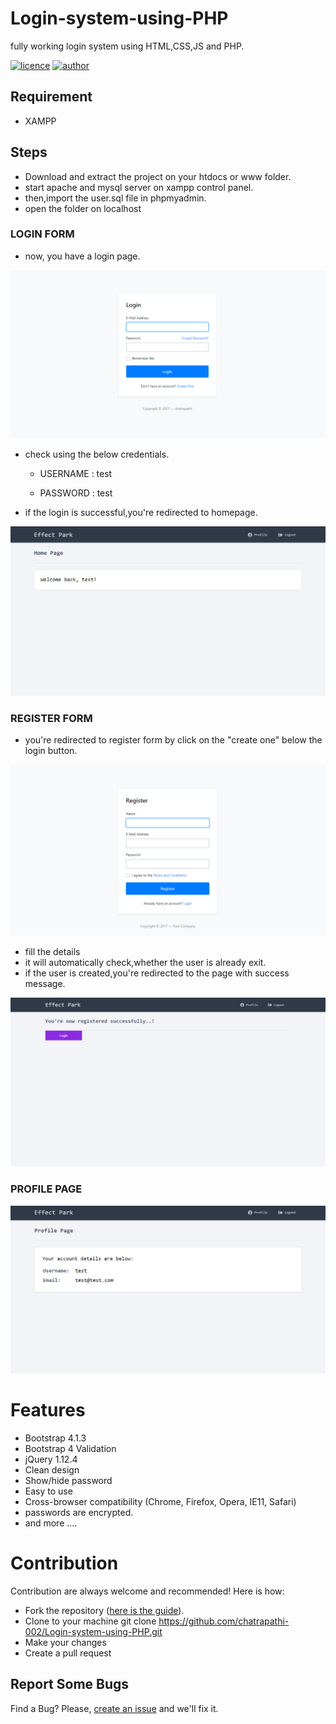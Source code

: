 # Login-system-using-PHP
fully working login system using HTML,CSS,JS and PHP.

[![licence](https://img.shields.io/badge/LICENCE-MIT-blue)](https://github.com/chatrapathi-002/Login-system-using-PHP/blob/main/LICENSE)
[![author](https://img.shields.io/badge/AUTHOR-CHATRAPATHI-red)](https://github.com/chatrapathi-002)

## Requirement

* XAMPP
  
## Steps

* Download and extract the project on your htdocs or www folder.
* start apache and mysql server on xampp control panel.
* then,import the user.sql file in phpmyadmin.
* open the folder on localhost

### LOGIN FORM
* now, you have a login page.
 

![login page](https://github.com/chatrapathi-002/Login-system-using-PHP/blob/main/output%20preview/login%20form.png)

* check using the below credentials.

  * USERNAME : test
  
  * PASSWORD : test
* if the login is successful,you're redirected to homepage.  

![homepage](https://github.com/chatrapathi-002/Login-system-using-PHP/blob/main/output%20preview/successful%20login.png)

### REGISTER FORM
* you're redirected to register form by click on the "create one" below the login button.

![register form](https://github.com/chatrapathi-002/Login-system-using-PHP/blob/main/output%20preview/register%20form.png)

* fill the details
* it will automatically check,whether the user is already exit.
* if the user is created,you're redirected to the page with success message.

![success](https://github.com/chatrapathi-002/Login-system-using-PHP/blob/main/output%20preview/successful%20register.png)

### PROFILE PAGE
![profile](https://github.com/chatrapathi-002/Login-system-using-PHP/blob/main/output%20preview/profile%20page.png)

# Features
- Bootstrap 4.1.3
- Bootstrap 4 Validation
- jQuery 1.12.4
- Clean design
- Show/hide password
- Easy to use
- Cross-browser compatibility (Chrome, Firefox, Opera, IE11, Safari)
- passwords are encrypted.
- and more ....

# Contribution
Contribution are always welcome and recommended! Here is how:

- Fork the repository ([here is the guide](https://docs.github.com/en/get-started/quickstart/fork-a-repo)).
- Clone to your machine git clone https://github.com/chatrapathi-002/Login-system-using-PHP.git
- Make your changes
- Create a pull request

## Report Some Bugs
Find a Bug? Please, [create an issue](https://github.com/chatrapathi-002/Login-system-using-PHP/issues/) and we'll fix it.

